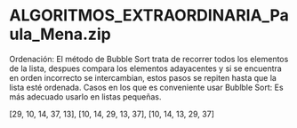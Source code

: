 # ALGORITMOS_EXTRAORDINARIA_Paula_Mena.zip

Ordenación:
El método de Bubble Sort trata de recorrer todos los elementos de la lista, despues compara los elementos adayacentes y si se encuentra en orden incorrecto se intercambian, estos pasos se repiten hasta que la lista esté ordenada.
Casos en los que es conveniente usar Bublble Sort: Es más adecuado usarlo en listas pequeñas.

[29, 10, 14, 37, 13], [10, 14, 29, 13, 37], [10, 14, 13, 29, 37]
